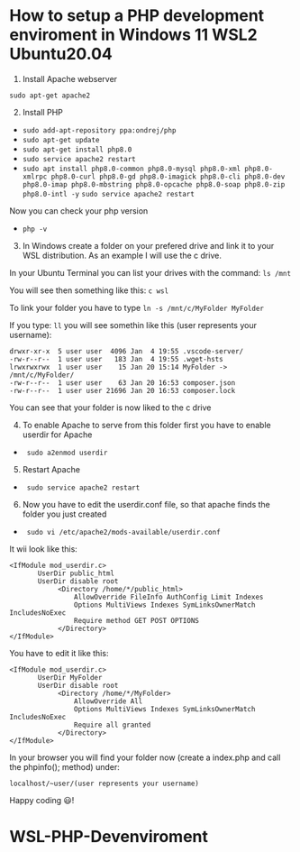 # How to setup a PHP development enviroment in Windows 11 WSL2 Ubuntu20.04

1. Install Apache webserver

```sudo apt-get apache2```

2. Install PHP
-  ```sudo add-apt-repository ppa:ondrej/php```
-  ```sudo apt-get update```
-  ```sudo apt-get install php8.0 ```
-  ```sudo service apache2 restart```
-  ```sudo apt install php8.0-common php8.0-mysql php8.0-xml php8.0-xmlrpc php8.0-curl php8.0-gd php8.0-imagick php8.0-cli php8.0-dev php8.0-imap php8.0-mbstring php8.0-opcache php8.0-soap php8.0-zip php8.0-intl -y```
 ```sudo service apache2 restart```

 Now you can check your php version
-  ```php -v```

3. In Windows create a folder on your prefered drive and link it to your WSL distribution.
As an example I will use the c drive.

In your Ubuntu Terminal you can list your drives with the command: ```ls /mnt```

You will see then something like this: ```c wsl```

To link your folder you have to type ```ln -s /mnt/c/MyFolder MyFolder```

If you type: ```ll``` you will see somethin like this (user represents your username):

```
drwxr-xr-x  5 user user  4096 Jan  4 19:55 .vscode-server/
-rw-r--r--  1 user user   183 Jan  4 19:55 .wget-hsts
lrwxrwxrwx  1 user user    15 Jan 20 15:14 MyFolder -> /mnt/c/MyFolder/
-rw-r--r--  1 user user    63 Jan 20 16:53 composer.json
-rw-r--r--  1 user user 21696 Jan 20 16:53 composer.lock
```
You can see that your folder is now liked to the c drive

4. To enable Apache to serve from this folder first you have to enable userdir for Apache
- ``` sudo a2enmod userdir```
5. Restart Apache
- ``` sudo service apache2 restart```
6. Now you have to edit the userdir.conf file, so that apache finds the folder you just created
- ``` sudo vi /etc/apache2/mods-available/userdir.conf```

It wii look like this:


```
<IfModule mod_userdir.c>
       UserDir public_html
       UserDir disable root
            <Directory /home/*/public_html>
                AllowOverride FileInfo AuthConfig Limit Indexes
                Options MultiViews Indexes SymLinksOwnerMatch IncludesNoExec
                Require method GET POST OPTIONS
            </Directory>
</IfModule> 
```

You have to edit it like this:


```
<IfModule mod_userdir.c>
       UserDir MyFolder
       UserDir disable root
            <Directory /home/*/MyFolder>
                AllowOverride All
                Options MultiViews Indexes SymLinksOwnerMatch IncludesNoExec
                Require all granted
            </Directory>
</IfModule>
```

In your browser you will find your folder now (create a index.php and call the phpinfo(); method) under:

``` localhost/~user/(user represents your username) ```

Happy coding 😃!




# WSL-PHP-Devenviroment
